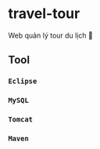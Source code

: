 # travel-tour
Web quản lý tour du lịch :hospital:

## Tool
### `Eclipse`
### `MySQL`
### `Tomcat`
### `Maven`
